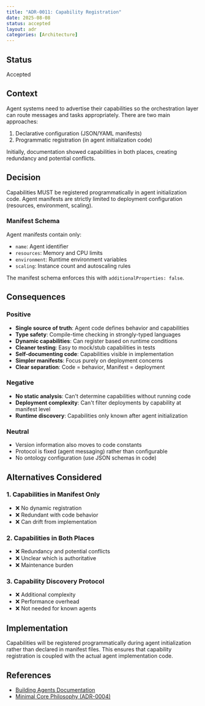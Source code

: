 ```yaml
---
title: "ADR-0011: Capability Registration"
date: 2025-08-08
status: accepted
layout: adr
categories: [Architecture]
---
```


## Status

Accepted

## Context

Agent systems need to advertise their capabilities so the orchestration layer
can route messages and tasks appropriately. There are two main approaches:

1. Declarative configuration (JSON/YAML manifests)
2. Programmatic registration (in agent initialization code)

Initially, documentation showed capabilities in both places, creating redundancy
and potential conflicts.

## Decision

Capabilities MUST be registered programmatically in agent initialization code.
Agent manifests are strictly limited to deployment configuration (resources,
environment, scaling).

### Manifest Schema

Agent manifests contain only:

- `name`: Agent identifier
- `resources`: Memory and CPU limits
- `environment`: Runtime environment variables
- `scaling`: Instance count and autoscaling rules

The manifest schema enforces this with `additionalProperties: false`.

## Consequences

### Positive

- **Single source of truth**: Agent code defines behavior and capabilities
- **Type safety**: Compile-time checking in strongly-typed languages
- **Dynamic capabilities**: Can register based on runtime conditions
- **Cleaner testing**: Easy to mock/stub capabilities in tests
- **Self-documenting code**: Capabilities visible in implementation
- **Simpler manifests**: Focus purely on deployment concerns
- **Clear separation**: Code = behavior, Manifest = deployment

### Negative

- **No static analysis**: Can't determine capabilities without running code
- **Deployment complexity**: Can't filter deployments by capability at manifest
  level
- **Runtime discovery**: Capabilities only known after agent initialization

### Neutral

- Version information also moves to code constants
- Protocol is fixed (agent messaging) rather than configurable
- No ontology configuration (use JSON schemas in code)

## Alternatives Considered

### 1. Capabilities in Manifest Only

- ❌ No dynamic registration
- ❌ Redundant with code behavior
- ❌ Can drift from implementation

### 2. Capabilities in Both Places

- ❌ Redundancy and potential conflicts
- ❌ Unclear which is authoritative
- ❌ Maintenance burden

### 3. Capability Discovery Protocol

- ❌ Additional complexity
- ❌ Performance overhead
- ❌ Not needed for known agents

## Implementation

Capabilities will be registered programmatically during agent initialization
rather than declared in manifest files. This ensures that capability
registration is coupled with the actual agent implementation code.

## References

- [Building Agents Documentation](../../website/docs/developer-guide/building-agents.md)
- [Minimal Core Philosophy (ADR-0004)](0004-minimal-core-philosophy.md)
